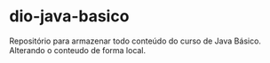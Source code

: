 # dio-java-basico
Repositório para armazenar todo conteúdo do curso de Java Básico. 
Alterando o conteudo de forma local.
